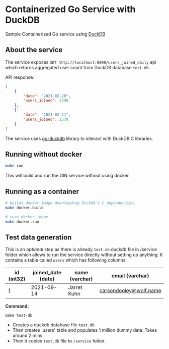 # Containerized Go Service with DuckDB
Sample Containerized Go service using [DuckDB](https://duckdb.org/)

## About the service
The service exposes `GET http://localhost:8000/users_joined_daily` api which returns aggregated user count from DuckDB database `test.db`.

API response:
```json
[
	{
		"date": "2021-02-20",
		"users_joined": 2598
	},
	{
		"date": "2021-02-21",
		"users_joined": 2578
	}
]
```
The service uses [go-duckdb](https://github.com/marcboeker/go-duckdb) library to interact with DuckDB C libraries.


## Running without docker
```bash
make run
```
This will build and run the GIN service without using docker.


## Running as a container
```bash
# builds docker image downloading DuckDB's C dependencies.
make docker.build

# runs docker image
make docker.run
```


## Test data generation
This is an *optional* step as there is already `test.db` duckdb file in /service folder which allows to run the service directly without setting up anything. It contains a table called `users` which has following columns:

| id (int32)| joined_date (date) | name (varchar)|    email (varchar)      |
|-----------|--------------------|---------------|-------------------------|
|      1    |     2021-09-14     |  Jarret Kuhn  |  carsondooley@wolf.name |


**Command:**
```
make test-db
```
- Creates a duckdb database file `test.db`
- Then creates 'users' table and populates 1 million dummy data. Takes around 2 mins.
- Then it copies `test.db` file to `/service` folder.
